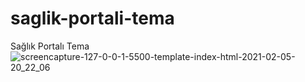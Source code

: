 # saglik-portali-tema
Sağlık Portalı Tema
![screencapture-127-0-0-1-5500-template-index-html-2021-02-05-20_22_06](https://user-images.githubusercontent.com/51006791/114634436-2f40c480-9ccb-11eb-9bf7-0f001f789f0d.png)
